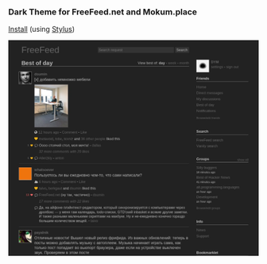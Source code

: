 ### Dark Theme for FreeFeed.net and Mokum.place

[Install](https://userstyles.org/styles/164845)
 (using [Stylus](https://add0n.com/stylus.html))

![](screenshot.jpg)
